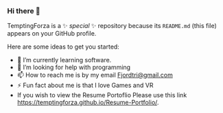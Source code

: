 ### Hi there 👋

TemptingForza is a ✨ _special_ ✨ repository because its `README.md` (this file) appears on your GitHub profile.

Here are some ideas to get you started:

- 🌱 I’m currently learning software.
- 🤔 I’m looking for help with programming
- 📫 How to reach me is by my email Fjordtri@gmail.com
- ⚡ Fun fact about me is that I love Games and VR
- If you wish to view the Resume Portoflio Please use this link https://temptingforza.github.io/Resume-Portfolio/.

